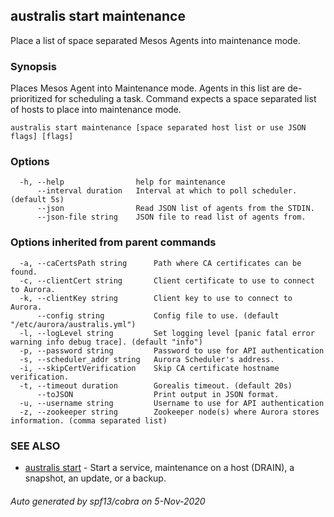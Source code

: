 ## australis start maintenance

Place a list of space separated Mesos Agents into maintenance mode.

### Synopsis

Places Mesos Agent into Maintenance mode. Agents in this list
are de-prioritized for scheduling a task. Command
expects a space separated list of hosts to place into maintenance mode.

```
australis start maintenance [space separated host list or use JSON flags] [flags]
```

### Options

```
  -h, --help                help for maintenance
      --interval duration   Interval at which to poll scheduler. (default 5s)
      --json                Read JSON list of agents from the STDIN.
      --json-file string    JSON file to read list of agents from.
```

### Options inherited from parent commands

```
  -a, --caCertsPath string      Path where CA certificates can be found.
  -c, --clientCert string       Client certificate to use to connect to Aurora.
  -k, --clientKey string        Client key to use to connect to Aurora.
      --config string           Config file to use. (default "/etc/aurora/australis.yml")
  -l, --logLevel string         Set logging level [panic fatal error warning info debug trace]. (default "info")
  -p, --password string         Password to use for API authentication
  -s, --scheduler_addr string   Aurora Scheduler's address.
  -i, --skipCertVerification    Skip CA certificate hostname verification.
  -t, --timeout duration        Gorealis timeout. (default 20s)
      --toJSON                  Print output in JSON format.
  -u, --username string         Username to use for API authentication
  -z, --zookeeper string        Zookeeper node(s) where Aurora stores information. (comma separated list)
```

### SEE ALSO

* [australis start](australis_start.md)	 - Start a service, maintenance on a host (DRAIN), a snapshot, an update, or a backup.

###### Auto generated by spf13/cobra on 5-Nov-2020

